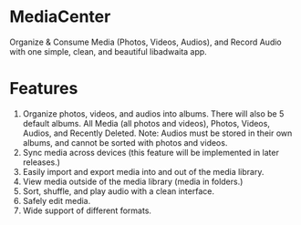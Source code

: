 # MediaCenter
Organize &amp; Consume Media (Photos, Videos, Audios), and Record Audio with one simple, clean, and beautiful libadwaita app.
# Features
1. Organize photos, videos, and audios into albums. There will also be 5 default albums. All Media (all photos and videos), Photos, Videos, Audios, and Recently Deleted. 
Note: Audios must be stored in their own albums, and cannot be sorted with photos and videos.
2. Sync media across devices (this feature will be implemented in later releases.)
3. Easily import and export media into and out of the media library.
4. View media outside of the media library (media in folders.)
5. Sort, shuffle, and play audio with a clean interface.
6. Safely edit media.
7. Wide support of different formats.
